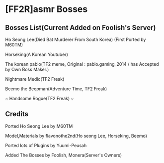 # [FF2R]asmr Bosses #

## Bosses List(Current Added on Foolish's Server) ##

Ho Seong Lee(Died Bat Murderer From South Korea) 
(First Ported by M60TM)

Horseking(A Korean Youtuber) 

The korean pablo(TF2 meme, Original : pablo.gaming_2014 / has Accepted by Own Boss Maker.)

Nightmare Medic(TF2 Freak)

Beemo the Beepman(Adventure Time, TF2 Freak)

~ Handsome Rogue(TF2 Freak) ~

## Credits 

Ported Ho Seong Lee by M60TM

Model,Materials by flavonothe2nd(Ho seong Lee, Horseking, Beemo)

Ported lots of Plugins by Yuumi-Peusah

Added The Bosses by Foolish, Monera(Server's Owners)
